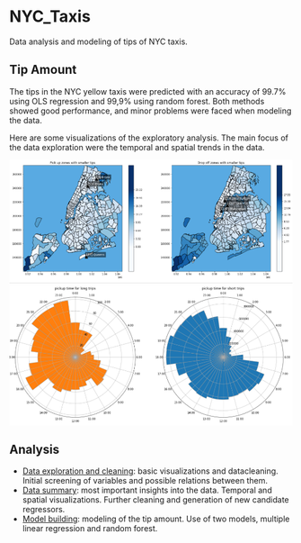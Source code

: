 # NYC_Taxis
 Data analysis and modeling of tips of NYC taxis.
 
 ## Tip Amount

The tips in the NYC  yellow taxis were predicted with an accuracy of 99.7% using OLS regression and 99,9% using random forest. Both methods showed good performance, and minor problems were faced when modeling the data.

Here are some visualizations of the exploratory analysis. The main focus of the data exploration were the temporal and spatial trends in the data.
 
 <img src="img/maps.png" align="center" width="600" />
 <img src="img/clock.png" align="center" width="600" />

## Analysis

* [Data exploration and cleaning](https://github.com/DavidPayares/NYC_Taxis/blob/main/notebooks/Data%20Exploration%20and%20Cleaning.ipynb): basic visualizations and datacleaning. Initial screening of variables and possible relations between them.
* [Data summary](https://github.com/DavidPayares/NYC_Taxis/blob/main/notebooks/Data%20Summary.ipynb): most important insights into the data. Temporal and spatial visualizations. Further cleaning and generation of new candidate regressors.
* [Model building](https://github.com/DavidPayares/neuronorm/tree/main/inst): modeling of the tip amount. Use of two models, multiple linear regression and random forest.
